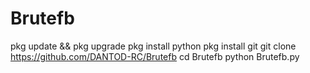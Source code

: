 # Brutefb
pkg update && pkg upgrade
pkg install python
pkg install git
git clone https://github.com/DANTOD-RC/Brutefb
cd Brutefb
python Brutefb.py
